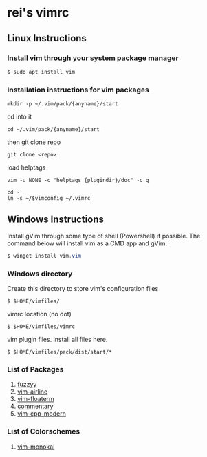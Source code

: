 # rei's vimrc

## Linux Instructions

### Install vim through your system package manager
```bash
$ sudo apt install vim
```

### Installation instructions for vim packages
```(bash)
mkdir -p ~/.vim/pack/{anyname}/start
```

cd into it
```(bash)
cd ~/.vim/pack/{anyname}/start
```

then git clone repo
```(bash)
git clone <repo>
```

load helptags
```(bash)
vim -u NONE -c "helptags {plugindir}/doc" -c q
```

```(bash)
cd ~
ln -s ~/$vimconfig ~/.vimrc
```

## Windows Instructions

Install gVim through some type of shell (Powershell) if possible. The command below will install vim as a CMD app and gVim.
```powershell
$ winget install vim.vim
```

### Windows directory

Create this directory to store vim's configuration files
```
$ $HOME/vimfiles/
```

vimrc location (no dot)
```
$ $HOME/vimfiles/vimrc
```

vim plugin files. install all files here.
```
$ $HOME/vimfiles/pack/dist/start/*
```
### List of Packages
1. [fuzzyy](https://github.com/Donaldttt/fuzzyy)
2. [vim-airline](https://github.com/vim-airline/vim-airline)
3. [vim-floaterm](https://github.com/voldikss/vim-floaterm)
4. [commentary](https://tpope.io/vim/commentary.git)
5. [vim-cpp-modern](https://github.com/bfrg/vim-cpp-modern)

### List of Colorschemes
1. [vim-monokai](https://github.com/crusoexia/vim-monokai)
